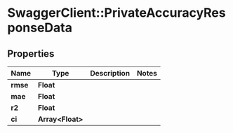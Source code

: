 # SwaggerClient::PrivateAccuracyResponseData

## Properties
Name | Type | Description | Notes
------------ | ------------- | ------------- | -------------
**rmse** | **Float** |  | 
**mae** | **Float** |  | 
**r2** | **Float** |  | 
**ci** | **Array&lt;Float&gt;** |  | 


